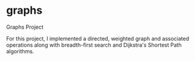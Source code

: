 # graphs
Graphs Project

For this project, I implemented a directed, weighted graph and associated operations along with breadth-first search and Dijkstra's Shortest Path algorithms. 
